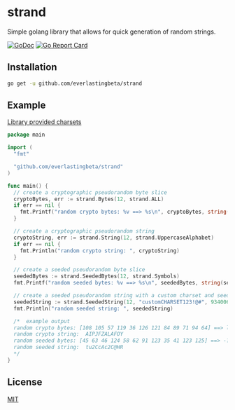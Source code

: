 # strand

Simple golang library that allows for quick generation of random strings.

[![GoDoc](https://godoc.org/github.com/everlastingbeta/strand?status.svg)](https://godoc.org/github.com/everlastingbeta/strand)
[![Go Report Card](https://goreportcard.com/badge/everlastingbeta/strand?style=flat-square)](https://goreportcard.com/report/everlastingbeta/strand)

## Installation

```sh
go get -u github.com/everlastingbeta/strand
```

## Example

[Library provided charsets](https://godoc.org/github.com/everlastingbeta/strand#pkg-constants)

```go
package main

import (
  "fmt"

  "github.com/everlastingbeta/strand"
)

func main() {
  // create a cryptographic pseudorandom byte slice
  cryptoBytes, err := strand.Bytes(12, strand.ALL)
  if err == nil {
    fmt.Printf("random crypto bytes: %v ==> %s\n", cryptoBytes, string(cryptoBytes))
  }

  // create a cryptographic pseudorandom string
  cryptoString, err := strand.String(12, strand.UppercaseAlphabet)
  if err == nil {
    fmt.Println("random crypto string: ", cryptoString)
  }

  // create a seeded pseudorandom byte slice
  seededBytes := strand.SeededBytes(12, strand.Symbols)
  fmt.Printf("random seeded bytes: %v ==> %s\n", seededBytes, string(seededBytes))

  // create a seeded pseudorandom string with a custom charset and seed
  seededString := strand.SeededString(12, "customCHARSET123!@#", 934006630)
  fmt.Println("random seeded string: ", seededString)

  /*  example output
  random crypto bytes: [108 105 57 119 36 126 121 84 89 71 94 64] ==> li9w$~yTYG^@
  random crypto string:  AIPJFZALAFOY
  random seeded bytes: [45 63 46 124 58 62 91 123 35 41 123 125] ==> -?.|:>[{#){}
  random seeded string:  tu2CcAc2C@HR
  */
}
```

## License

[MIT](https://github.com/everlastingbeta/strand/blob/master/LICENSE)
